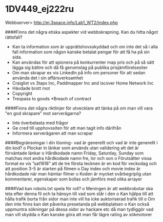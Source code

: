 # 1DV449_ej222ru

Webbserver> http://ej.3space.info/Lab1_WT2/index.php

####Finns det några etiska aspekter vid webbskrapning. Kan du hitta något rättsfall?
* Kan ta information som är upprättshovsskyddad och om inte det så i alla fall information som någon kanske betalat pengar för att få ha på sin sida. 
* Kan användas för att spionera på konkurrenter map pris och på så sätt lägga sig bättre och då få genomslag på publika prisjämförelsesiter
* Om man skrapar ex vis LinkedIn på info om personer för att sedan använda det i sin affärsverksamhet
* Craiglist vs 3taps Inc, Paddmapper Inc  and iscover Home Network Inc
 * Hävdade brott mot
 * Copyright
 * Trespass to goods
 *Breach of contract 

####Finns det några riktlinjer för utvecklare att tänka på om man vill vara "en god skrapare" mot serverägarna?
*	Inte överbelasta med frågor
*	Ge cred till upphovssiten för att man tagit info därifrån
*	Informera serverägaren att man scrapar

####Begränsningar i din lösning- vad är generellt och vad är inte generellt i din kod?
o	Plockar in länkar som används utan validering att det är förväntade länkar
o	Hårdkodade namn Friday, Saturday, Sunday som matchas mot andra hårdkodade namn fre, lor och son
o	Förutsätter vissa format ex vis ”sat1618” att de tre första tecknen är en kod för veckodag och att position 3-5 är starten på filmen
o	Day  index och movie index är hårdkodade när man hämtar filmer
o	Koden är mycket svårbegriplig utan kommentarer, egenskaper som bollas och jämförs med olika arrayer 

####Vad kan robots.txt spela för roll?
o	Meningen är att webbrobotar ska leta efter denna fil och ta hänsyn till vad som står i den
o	Kan hjälpa till att hålla trafik borta från sidor man inte vill ha icke auktoriserad trafik till
o	Om den inte finns kan det påverka presetanda på webbplatsen
o	Kan också uppmuntra sökningar på dessa sidor av hackare etc då man tydliggör vad man vill skydda
o	Kan kanske göra att man får lägre rating av sökmotorer
